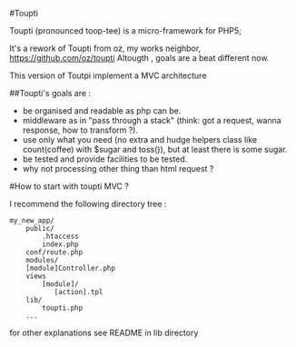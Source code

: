 #Toupti

Toupti (pronounced toop-tee) is a micro-framework for PHP5;

It's a rework of Toupti from oz, my works neighbor, https://github.com/oz/toupti
Altougth , goals are a beat different now.

This version of Toutpi implement a MVC architecture

##Toupti's goals are :
    
- be organised and readable as php can be. 
- middleware as in "pass through a stack" (think: got a request, wanna response, how to transform ?).
- use only what you need (no extra and hudge helpers class like count(coffee) with $sugar and toss()), but at least there is some sugar.
- be tested and provide facilities to be tested.
- why not processing other thing than html request ?

#How to start with toupti MVC ?

I recommend the following directory tree :

    my_new_app/
        public/
            .htaccess
            index.php
        conf/route.php
        modules/
	    [module]Controller.php
        views
            [module]/
               [action].tpl
        lib/
            toupti.php
	    ...

for other explanations see README in lib directory
